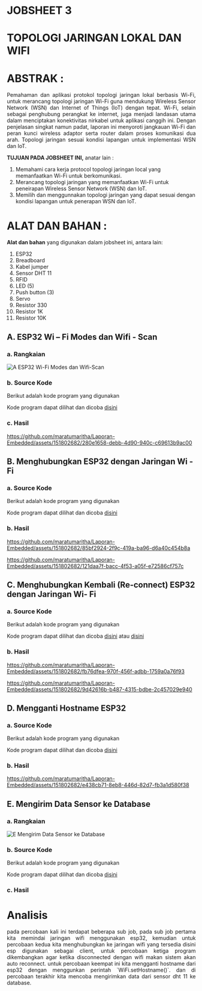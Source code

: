 # JOBSHEET 3
# TOPOLOGI JARINGAN LOKAL DAN WIFI
# ABSTRAK	:
<p align="justify">Pemahaman dan aplikasi protokol topologi jaringan lokal berbasis Wi-Fi, untuk merancang topologi jaringan Wi-Fi guna mendukung Wireless Sensor Network (WSN) dan Internet of Things (IoT) dengan tepat. Wi-Fi, selain sebagai penghubung perangkat ke internet, juga menjadi landasan utama dalam menciptakan konektivitas nirkabel untuk aplikasi canggih ini. Dengan penjelasan singkat namun padat, laporan ini menyoroti jangkauan Wi-Fi dan peran kunci wireless adaptor serta router dalam proses komunikasi dua arah. Topologi jaringan sesuai kondisi lapangan untuk implementasi WSN dan IoT. 

**TUJUAN PADA JOBSHEET INI,** anatar lain	:
1.	Memahami cara  kerja protocol topologi jaringan local yang memanfaatkan Wi-Fi untuk berkomunikasi.
2.	Merancang topologi jaringan yang memanfaatkan Wi-Fi untuk peneirapan Wireless Sensor Network (WSN) dan IoT.
3.	Memilih dan menggunnakan topologi jaringan yang dapat sesuai dengan kondisi lapangan untuk penerapan WSN dan IoT.
# ALAT DAN BAHAN	:
**Alat dan bahan** yang digunakan dalam jobsheet ini, antara lain:
1.	ESP32
2.	Breadboard
3.	Kabel jumper
4.	Sensor DHT 11
5.	RFID
6.	LED (5)
7.	Push button (3)
8.	Servo
9.	Resistor 330
10.	Resistor 1K
11.	Resistor 10K

## A.	ESP32 Wi – Fi Modes dan Wifi - Scan
### a.	Rangkaian
![A  ESP32 Wi-Fi Modes dan Wifi-Scan](https://github.com/maratumaritha/Laporan-Embedded/assets/151802682/226513b8-7fd6-4f48-8bb6-590ab0bdc92c)

### b.	Source Kode

Berikut adalah kode program yang digunakan

Kode program dapat dilihat dan dicoba <a href="https://github.com/maratumaritha/Laporan-Embedded/blob/31ce3df50d5ba8744f0474a5d35626a7c47796da/JOBSHEET%203/A/A.ino">disini</a>


### c.	Hasil

https://github.com/maratumaritha/Laporan-Embedded/assets/151802682/280e1658-debb-4d90-940c-c69613b9ac00


## B.	Menghubungkan ESP32 dengan Jaringan Wi - Fi

### a.	Source Kode

Berikut adalah kode program yang digunakan

Kode program dapat dilihat dan dicoba <a href="https://github.com/maratumaritha/Laporan-Embedded/blob/master/JOBSHEET%203/B/B.ino">disini</a>


### b.	Hasil 

https://github.com/maratumaritha/Laporan-Embedded/assets/151802682/85bf2924-2f9c-419a-ba96-d6a40c454b8a

https://github.com/maratumaritha/Laporan-Embedded/assets/151802682/121daa7f-bacc-4f53-a05f-e72586cf757c


## C.	Menghubungkan Kembali (Re-connect) ESP32 dengan Jaringan Wi- Fi

### a.	Source Kode

Berikut adalah kode program yang digunakan

Kode program dapat dilihat dan dicoba <a href="https://github.com/maratumaritha/Laporan-Embedded/blob/master/JOBSHEET%203/C/C.ino">disini</a> atau <a href="https://github.com/maratumaritha/Laporan-Embedded/blob/master/JOBSHEET%203/C2/C2.ino">disini</a>

### b.	Hasil 

https://github.com/maratumaritha/Laporan-Embedded/assets/151802682/fb76dfea-970f-456f-adbb-1759a0a76f93

https://github.com/maratumaritha/Laporan-Embedded/assets/151802682/9d42616b-b487-4315-bdbe-2c457029e940


## D.	Mengganti Hostname ESP32

### a.	Source Kode

Berikut adalah kode program yang digunakan

Kode program dapat dilihat dan dicoba <a href="https://github.com/maratumaritha/Laporan-Embedded/blob/master/JOBSHEET%203/D/D.ino">disini</a>

### b.	Hasil 

https://github.com/maratumaritha/Laporan-Embedded/assets/151802682/e438cb71-8eb8-446d-82d7-fb3a1d580f38


## E.	Mengirim Data Sensor ke Database

### a.	Rangkaian
![E  Mengirim Data Sensor ke Database](https://github.com/maratumaritha/Laporan-Embedded/assets/151802682/473baf9b-64ff-4bbe-a6ff-511cbe4b1716)

### b.	Source Kode

Berikut adalah kode program yang digunakan

Kode program dapat dilihat dan dicoba <a href="https://github.com/maratumaritha/Laporan-Embedded/blob/master/JOBSHEET%203/E/E.ino">disini</a>

### c.	Hasil 


# Analisis
<p align="justify"> pada percobaan kali ini terdapat beberapa sub job, pada sub job pertama kita memindai jaringan wifi menggunakan esp32, kemudian untuk percobaan kedua kita menghubungkan ke jaringan wifi yang tersedia disini esp digunakan sebagai client, untuk percobaan ketiga program dikembangkan agar ketika disconnected dengan wifi makan sistem akan auto reconnect. untuk percobaan keempat ini kita mengganti hostname dari esp32 dengan menggunkan perintah `WiFi.setHostname()`. dan di percobaan terakhir kita mencoba mengirimkan data dari sensor dht 11 ke database.

